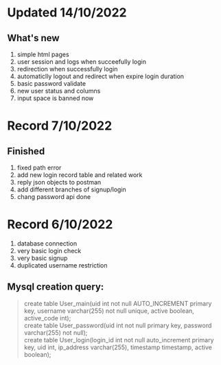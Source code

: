 # Updated 14/10/2022
## What's new
1. simple html pages
2. user session and logs when succeefully login
3. redirection when successfully login
4. automaticlly logout and redirect when expire login duration
5. basic password validate
6. new user status and columns
7. input space is banned now
# Record 7/10/2022
## Finished
1. fixed path error
2. add new login record table and related work
3. reply json objects to postman
4. add different branches of signup/login
5. chang password api done
# Record 6/10/2022
1. database connection
2. very basic login check
3. very basic signup
4. duplicated username restriction
## Mysql creation query:
> create table User_main(uid int not null AUTO_INCREMENT primary key, username varchar(255) not null unique, active boolean, active_code int);  
> create table User_password(uid int not null primary key, password varchar(255) not null);  
> create table User_login(login_id int not null auto_increment primary key, uid int, ip_address varchar(255), timestamp timestamp, active boolean);  





